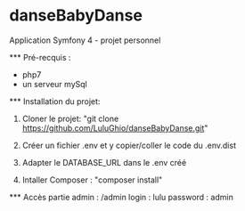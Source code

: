 # danseBabyDanse
Application Symfony 4 - projet personnel

*** Pré-recquis :
- php7
- un serveur mySql

*** Installation du projet:

1. Cloner le projet: "git clone https://github.com/LuluGhio/danseBabyDanse.git"

2. Créer un fichier .env et y copier/coller le code du .env.dist

3. Adapter le DATABASE_URL dans le .env créé

4. Intaller Composer : "composer install"


*** Accès partie admin : /admin
		login : lulu
		password : admin